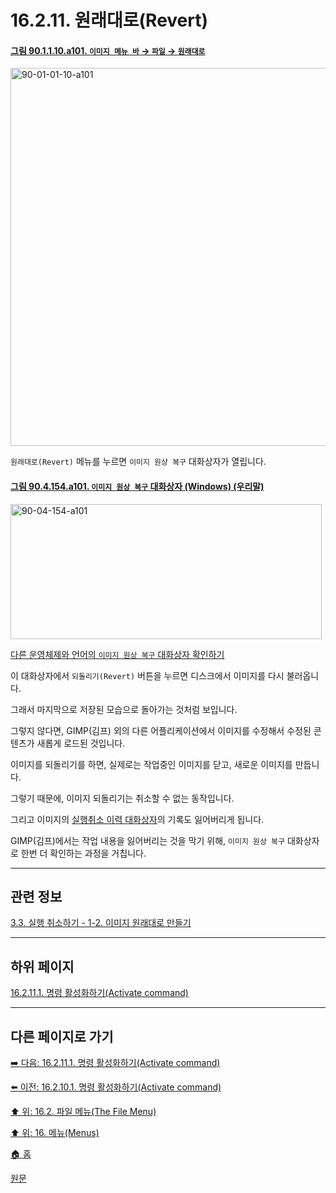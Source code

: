 # 16.2.11. 원래대로(Revert)

<a id="90-01-01-10-a101"></a>

#### [그림 90.1.1.10.a101. `이미지 메뉴 바` → `파일` → `원래대로`](./90-01-01-10-revert.md#90-01-01-10-a101)
<img width="980" height="605" alt="90-01-01-10-a101" src="https://github.com/user-attachments/assets/9768db5e-36f2-4a8c-afae-c86fa83da52c" />

`원래대로(Revert)` 메뉴를 누르면 `이미지 원상 복구` 대화상자가 열립니다.

<a id="90-04-154-a101"></a>

#### [그림 90.4.154.a101. `이미지 원상 복구` 대화상자 (Windows) (우리말)](./90-04-0154-revert_image.md#90-04-154-a101)
<img width="498" height="216" alt="90-04-154-a101" src="https://github.com/user-attachments/assets/d1530e4d-9807-4da2-9428-da489863fb93" />

[다른 운영체제와 언어의 `이미지 원상 복구` 대화상자 확인하기](./90-04-0154-revert_image.md#90-04-154-a102)

이 대화상자에서 `되돌리기(Revert)` 버튼을 누르면 디스크에서 이미지를 다시 불러옵니다.

그래서 마지막으로 저장된 모습으로 돌아가는 것처럼 보입니다.

그렇지 않다면, GIMP(김프) 외의 다른 어플리케이션에서 이미지를 수정해서 수정된 콘텐츠가 새롭게 로드된 것입니다.

이미지를 되돌리기를 하면, 실제로는 작업중인 이미지를 닫고, 새로운 이미지를 만듭니다.

그렇기 때문에, 이미지 되돌리기는 취소할 수 없는 동작입니다.

그리고 이미지의 [실행취소 이력 대화상자](./15-02-07-00-undo-history-dialog.md)의 기록도 잃어버리게 됩니다.

GIMP(김프)에서는 작업 내용을 잃어버리는 것을 막기 위해, `이미지 원상 복구` 대화상자로 한번 더 확인하는 과정을 거칩니다.

***

## 관련 정보

[3.3. 실행 취소하기 - 1-2. 이미지 원래대로 만들기](./03-03-undoing.md#03-03-s1-02)

***

## 하위 페이지

[16.2.11.1. 명령 활성화하기(Activate command)](./16-02-11-01-activate_command.md)

***

## 다른 페이지로 가기

[➡️ 다음: 16.2.11.1. 명령 활성화하기(Activate command)](./16-02-11-01-activate_command.md)

[⬅️ 이전: 16.2.10.1. 명령 활성화하기(Activate command)](./16-02-10-01-activate_command.md)

[⬆️ 위: 16.2. 파일 메뉴(The File Menu)](./16-02-00-the-file-menu.md)

[⬆️ 위: 16. 메뉴(Menus)](./16-00-menus.md)

[🏠 홈](./00-home.md)

[원문](https://docs.gimp.org/2.10/ko/gimp-file-revert.html)